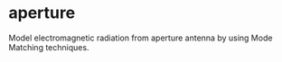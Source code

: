 # aperture
Model electromagnetic radiation from aperture antenna by using Mode Matching techniques.
